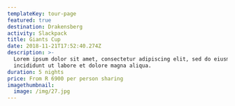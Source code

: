 ```yaml
---
templateKey: tour-page
featured: true
destination: Drakensberg
activity: Slackpack
title: Giants Cup
date: 2018-11-21T17:52:40.274Z
description: >-
  Lorem ipsum dolor sit amet, consectetur adipiscing elit, sed do eiusmod tempor
  incididunt ut labore et dolore magna aliqua. 
duration: 5 nights
price: From R 6900 per person sharing
imagethumbnail:
  image: /img/27.jpg
---
```


